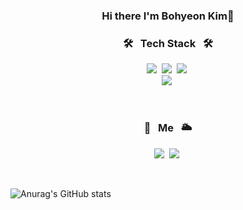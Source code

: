 
<h3 align="center">Hi there I'm Bohyeon Kim👋</h3>

<h3 align="center">🛠 &nbsp Tech Stack &nbsp 🛠</h3>

<p align="center">
  <img src="https://img.shields.io/badge/Python-3766AB?style=flat-square&logo=Python&logoColor=white"/></a>&nbsp 
  <img src="https://img.shields.io/badge/C++-00599C?style=flat-square&logo=C%2B%2B&logoColor=white"/></a>&nbsp
  <img src="https://img.shields.io/badge/Javascript-ffb13b?style=flat-square&logo=javascript&logoColor=white"/></a>&nbsp
  <br>
  <img src="https://img.shields.io/badge/css-1572B6?style=flat-square&logo=css3&logoColor=white"/></a>&nbsp
    

</p>

<br>

<h3 align="center">🌈 &nbsp Me &nbsp 🌥</h3>

<p align="center">
  <a href="mailto:980926r"><img src="https://img.shields.io/badge/Gmail-d14836?style=flat-square&logo=Gmail&logoColor=white&link=980926a@gmail.com"/></a>&nbsp
  <a href="https://bohyeonstudy.tistory.com/"><img src="https://img.shields.io/badge/Blog-11B48A?style=flat-square&logo=Vimeo&logoColor=white&link=https://bohyeonstudy.tistory.com//"/></a>&nbsp
</p>

<br>


<!-- <a href="버튼을 눌렀을 때 이동할 링크" target="_blank"><img src="https://img.shields.io/badge/뱃지레이블-배경색?style=뱃지모양&logo=로고&logoColor=로고색상"/></a> -->


![Anurag's GitHub stats](https://github-readme-stats.vercel.app/api?username=980926a&show_icons=true&theme=radical)
</p>


<!--
**980926a/980926a** is a ✨ _special_ ✨ repository because its `README.md` (this file) appears on your GitHub profile.

Here are some ideas to get you started:

- 🔭 I’m currently working on ...
- 🌱 I’m currently learning ...
- 👯 I’m looking to collaborate on ...
- 🤔 I’m looking for help with ...
- 💬 Ask me about ...
- 📫 How to reach me: ...
- 😄 Pronouns: ...
- ⚡ Fun fact: ...
-->
